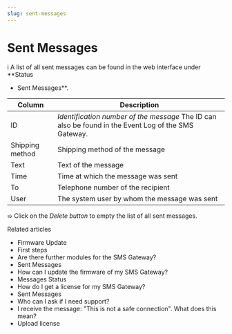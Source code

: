 ```yaml
---
slug: sent-messages
---
```


# Sent Messages

i A list of all sent messages can be found in the web interface under **Status
- Sent Messages**.

Column | Description  
---|---  
ID |  _Identification number of the message_ The ID can also be found in the Event Log of the SMS Gateway.  
Shipping method  | Shipping method of the message   
Text  | Text of the message   
Time  | Time at which the message was sent   
To | Telephone number of the recipient   
User  | The system user by whom the message was sent   
  
➯ Click on the _Delete button_ to empty the list of all sent messages.

Related articles

  * Firmware Update
  * First steps 
  * Are there further modules for the SMS Gateway?
  * Sent Messages
  * How can I update the firmware of my SMS Gateway?
  * Messages Status
  * How do I get a license for my SMS Gateway?
  * Sent Messages
  * Who can I ask if I need support?
  * I receive the message: "This is not a safe connection". What does this mean?
  * Upload license

